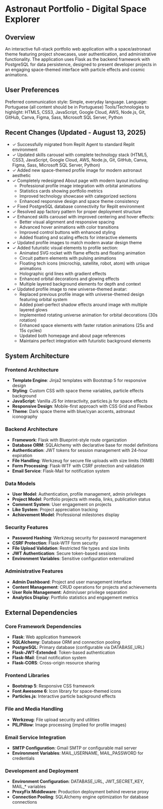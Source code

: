 # Astronaut Portfolio - Digital Space Explorer

## Overview

An interactive full-stack portfolio web application with a space/astronaut theme featuring project showcases, user authentication, and administrative functionality. The application uses Flask as the backend framework with PostgreSQL for data persistence, designed to present developer projects in an engaging space-themed interface with particle effects and cosmic animations.

## User Preferences

Preferred communication style: Simple, everyday language.
Language: Portuguese (all content should be in Portuguese)
Tools/Technologies to highlight: HTML5, CSS3, JavaScript, Google Cloud, AWS, Node.js, Git, GitHub, Canva, Figma, Sass, Microsoft SQL Server, Python

## Recent Changes (Updated - August 13, 2025)
- ✓ Successfully migrated from Replit Agent to standard Replit environment
- ✓ Updated skills carousel with complete technology stack (HTML5, CSS3, JavaScript, Google Cloud, AWS, Node.js, Git, GitHub, Canva, Figma, Sass, Microsoft SQL Server, Python)
- ✓ Added new space-themed profile image for modern astronaut aesthetic
- ✓ Completely redesigned About page with modern layout including:
  - Professional profile image integration with orbital animations
  - Statistics cards showing portfolio metrics
  - Improved technology showcase with categorized sections
  - Enhanced responsive design and space theme consistency
- ✓ Fixed PostgreSQL database connectivity for Replit environment
- ✓ Resolved app factory pattern for proper deployment structure
- ✓ Enhanced skills carousel with improved centering and hover effects:
  - Better visual alignment and responsive spacing
  - Advanced hover animations with color transitions
  - Improved control buttons with enhanced styling
  - Added floating and scaling effects for interactive elements
- ✓ Updated profile images to match modern avatar design theme
- ✓ Added futuristic visual elements to profile section:
  - Animated SVG rocket with flame effects and floating animation
  - Circuit pattern elements with pulsing animations
  - Floating tech icons (microchip, satellite, robot, atom) with unique animations
  - Holographic grid lines with gradient effects
  - Enhanced orbital decorations and glowing effects
  - Multiple layered background elements for depth and context
- ✓ Updated profile image to new universe-themed avatar:
  - Replaced previous profile image with universe-themed design featuring orbital system
  - Added pixel-perfect shadow effects around image with multiple layered glows
  - Implemented rotating universe animation for orbital decorations (30s rotation)
  - Enhanced space elements with faster rotation animations (25s and 15s cycles)
  - Updated both homepage and about page references
  - Maintains perfect integration with futuristic background elements

## System Architecture

### Frontend Architecture
- **Template Engine**: Jinja2 templates with Bootstrap 5 for responsive design
- **Styling**: Custom CSS with space theme variables, particle effects background
- **JavaScript**: Vanilla JS for interactivity, particles.js for space effects
- **Responsive Design**: Mobile-first approach with CSS Grid and Flexbox
- **Theme**: Dark space theme with blue/cyan accents, astronaut iconography

### Backend Architecture
- **Framework**: Flask with Blueprint-style route organization
- **Database ORM**: SQLAlchemy with declarative base for model definitions
- **Authentication**: JWT tokens for session management with 24-hour expiration
- **File Handling**: Werkzeug for secure file uploads with size limits (16MB)
- **Form Processing**: Flask-WTF with CSRF protection and validation
- **Email Service**: Flask-Mail for notification system

### Data Models
- **User Model**: Authentication, profile management, admin privileges
- **Project Model**: Portfolio projects with media, links, publication status
- **Comment System**: User engagement on projects
- **Like System**: Project appreciation tracking
- **Achievement Model**: Professional milestones display

### Security Features
- **Password Hashing**: Werkzeug security for password management
- **CSRF Protection**: Flask-WTF form security
- **File Upload Validation**: Restricted file types and size limits
- **JWT Authentication**: Secure token-based sessions
- **Environment Variables**: Sensitive configuration externalized

### Administrative Features
- **Admin Dashboard**: Project and user management interface
- **Content Management**: CRUD operations for projects and achievements
- **User Role Management**: Admin/user privilege separation
- **Analytics Display**: Portfolio statistics and engagement metrics

## External Dependencies

### Core Framework Dependencies
- **Flask**: Web application framework
- **SQLAlchemy**: Database ORM and connection pooling
- **PostgreSQL**: Primary database (configurable via DATABASE_URL)
- **Flask-JWT-Extended**: Token-based authentication
- **Flask-Mail**: Email notification system
- **Flask-CORS**: Cross-origin resource sharing

### Frontend Libraries
- **Bootstrap 5**: Responsive CSS framework
- **Font Awesome 6**: Icon library for space-themed icons
- **Particles.js**: Interactive particle background effects

### File and Media Handling
- **Werkzeug**: File upload security and utilities
- **PIL/Pillow**: Image processing (implied for profile images)

### Email Service Integration
- **SMTP Configuration**: Gmail SMTP or configurable mail server
- **Environment Variables**: MAIL_USERNAME, MAIL_PASSWORD for credentials

### Development and Deployment
- **Environment Configuration**: DATABASE_URL, JWT_SECRET_KEY, MAIL_* variables
- **ProxyFix Middleware**: Production deployment behind reverse proxy
- **Connection Pooling**: SQLAlchemy engine optimization for database connections